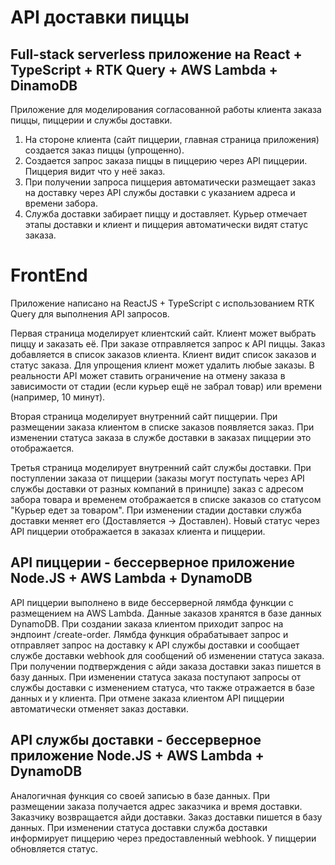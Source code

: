 # API доставки пиццы

## Full-stack serverless приложение на React + TypeScript + RTK Query + AWS Lambda + DinamoDB

Приложение для моделирования согласованной работы клиента заказа пиццы, пиццерии и службы доставки.

1. На стороне клиента (сайт пиццерии, главная страница приложения) создается заказ пиццы (упрощенно).
2. Создается запрос заказа пиццы в пиццерию через API пиццерии. Пиццерия видит что у неё заказ.
3. При получении запроса пиццерия автоматически размещает заказ на доставку через API службы доставки с указанием адреса и времени забора.
4. Служба доставки забирает пиццу и доставляет. Курьер отмечает этапы доставки и клиент и пиццерия автоматически видят статус заказа.

# FrontEnd

Приложение написано на ReactJS + TypeScript с использованием RTK Query для выполнения API запросов.

Первая страница моделирует клиентский сайт. Клиент может выбрать пиццу и заказать её. При заказе отправляется запрос к API пиццы. Заказ добавляется в список заказов клиента. Клиент видит список заказов и статус заказа. Для упрощения клиент может удалить любые заказы. В реальности API может ставить ограничение на отмену заказа в зависимости от стадии (если курьер ещё не забрал товар) или времени (например, 10 минут).

Вторая страница моделирует внутренний сайт пиццерии. При размещении заказа клиентом в списке заказов появляется заказ. При изменении статуса заказа в службе доставки в заказах пиццерии это отображается.

Третья страница моделирует внутренний сайт службы доставки. При поступлении заказа от пиццерии (заказы могут поступать через API службы доставки от разных компаний в приницпе) заказ с адресом забора товара и временем отображается в списке заказов со статусом "Курьер едет за товаром". При изменении стадии доставки служба доставки меняет его (Доставляется -> Доставлен). Новый статус через API пиццерии отображается в заказах клиента и пиццерии.

## API пиццерии - бессерверное приложение Node.JS + AWS Lambda + DynamoDB

API пиццерии выполнено в виде бессерверной лямбда функции с размещением на AWS Lambda. Данные заказов хранятся в базе данных DynamoDB. При создании заказа клиентом приходит запрос на эндпоинт /create-order. Лямбда функция обрабатывает запрос и отправляет запрос на доставку к API службы доставки и сообщает службе доставки webhook для сообщений об изменении статуса заказа. При получении подтверждения с айди заказа доставки заказ пишется в базу данных. При изменении статуса заказа поступают запросы от службы доставки с изменением статуса, что также отражается в базе данных и у клиента. При отмене заказа клиентом API пиццерии автоматически отменяет заказ доставки.

## API службы доставки - бессерверное приложение Node.JS + AWS Lambda + DynamoDB

Аналогичная функция со своей записью в базе данных. При размещении заказа получается адрес заказчика и время доставки. Заказчику возвращается айди доставки. Заказ доставки пишется в базу данных. При изменении статуса доставки служба доставки информирует пиццерию через предоставленный webhook. У пиццерии обновляется статус.
